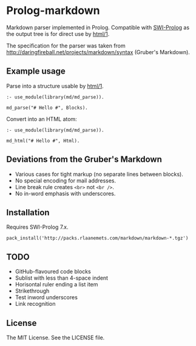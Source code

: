 # Prolog-markdown

Markdown parser implemented in Prolog. Compatible with [SWI-Prolog](http://www.swi-prolog.org/) as the
output tree is for direct use by [html/1](http://www.swi-prolog.org/pldoc/doc_for?object=html/1).

The specification for the parser was taken from
<http://daringfireball.net/projects/markdown/syntax> (Gruber's Markdown).

## Example usage

Parse into a structure usable by
[html/1](http://www.swi-prolog.org/pldoc/doc_for?object=html/1).

    :- use_module(library(md/md_parse)).

    md_parse("# Hello #", Blocks).

Convert into an HTML atom:

    :- use_module(library(md/md_parse)).

    md_html("# Hello #", Html).

## Deviations from the Gruber's Markdown

 * Various cases for tight markup (no separate lines between blocks).
 * No special encoding for mail addresses.
 * Line break rule creates `<br>` not `<br />`.
 * No in-word emphasis with underscores.

## Installation

Requires SWI-Prolog 7.x.

    pack_install('http://packs.rlaanemets.com/markdown/markdown-*.tgz')

## TODO

 * GitHub-flavoured code blocks
 * Sublist with less than 4-space indent
 * Horisontal ruler ending a list item
 * Strikethrough
 * Test inword underscores
 * Link recognition

## License

The MIT License. See the LICENSE file.
